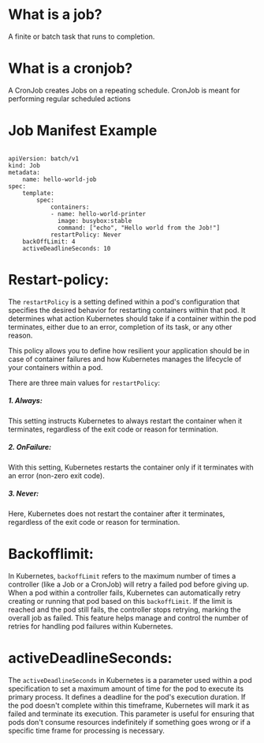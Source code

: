 # What is a job?

A finite or batch task that runs to completion.

# What is a cronjob?

A CronJob creates Jobs on a repeating schedule.
CronJob is meant for performing regular scheduled actions 

# Job Manifest Example

```

apiVersion: batch/v1
kind: Job
metadata:
    name: hello-world-job
spec:
    template:
        spec:
            containers:
            - name: hello-world-printer
              image: busybox:stable
              command: ["echo", "Hello world from the Job!"]
            restartPolicy: Never
    backOffLimit: 4
    activeDeadlineSeconds: 10

```

# Restart-policy:

The `restartPolicy` is a setting defined within a pod's configuration that specifies the desired behavior for restarting containers within that pod. It determines what action Kubernetes should take if a container within the pod terminates, either due to an error, completion of its task, or any other reason.

This policy allows you to define how resilient your application should be in case of container failures and how Kubernetes manages the lifecycle of your containers within a pod.

There are three main values for `restartPolicy`:

##### 1. Always: 

This setting instructs Kubernetes to always restart the container when it terminates, regardless of the exit code or reason for termination.

##### 2. OnFailure: 

With this setting, Kubernetes restarts the container only if it terminates with an error (non-zero exit code).

##### 3. Never: 

Here, Kubernetes does not restart the container after it terminates, regardless of the exit code or reason for termination. 


# Backofflimit:

In Kubernetes, `backoffLimit` refers to the maximum number of times a controller (like a Job or a CronJob) will retry a failed pod before giving up. When a pod within a controller fails, Kubernetes can automatically retry creating or running that pod based on this `backoffLimit`. If the limit is reached and the pod still fails, the controller stops retrying, marking the overall job as failed. This feature helps manage and control the number of retries for handling pod failures within Kubernetes.

# activeDeadlineSeconds:

The `activeDeadlineSeconds` in Kubernetes is a parameter used within a pod specification to set a maximum amount of time for the pod to execute its primary process. It defines a deadline for the pod's execution duration. If the pod doesn't complete within this timeframe, Kubernetes will mark it as failed and terminate its execution. This parameter is useful for ensuring that pods don't consume resources indefinitely if something goes wrong or if a specific time frame for processing is necessary.
